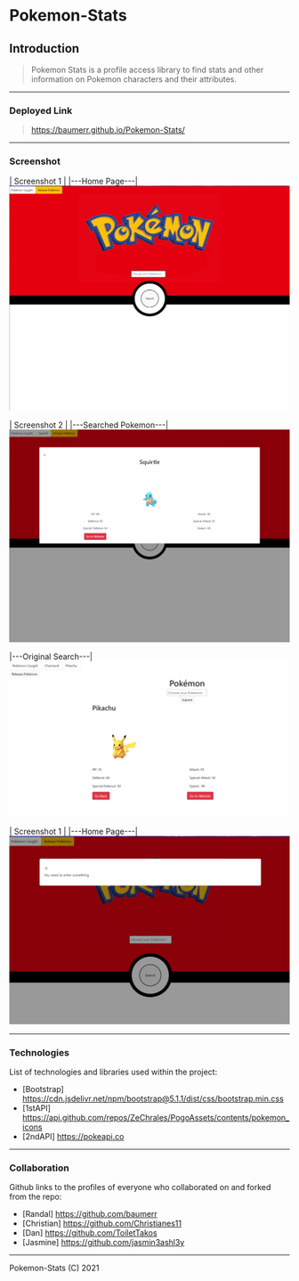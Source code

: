 # Pokemon-Stats

## Introduction
>
>Pokemon Stats is a profile access library to find stats and other information on Pokemon characters and their attributes. 
-----
### Deployed Link
>
>https://baumerr.github.io/Pokemon-Stats/
--------------------
### Screenshot
>
| Screenshot 1 |
|---Home Page---|
![code snap shot 2](./style/images/pokemon-stats-home.png)

| Screenshot 2 |
|---Searched Pokemon---|
![code snap shot 2](./style/images/searched-pokemon.png)

|---Original Search---|
![code snap shot 2](/style/images/Pokemon_screenshot.PNG)

| Screenshot 1 |
|---Home Page---|
![code snap shot 2](./style/images/error-popup.png)

-----
### Technologies
>
List of technologies and libraries used within the project:
- [Bootstrap] https://cdn.jsdelivr.net/npm/bootstrap@5.1.1/dist/css/bootstrap.min.css
- [1stAPI] https://api.github.com/repos/ZeChrales/PogoAssets/contents/pokemon_icons
- [2ndAPI] https://pokeapi.co
-----
### Collaboration
>
Github links to the profiles of everyone who collaborated on and forked from the repo:
- [Randal] https://github.com/baumerr
- [Christian] https://github.com/Christianes11
- [Dan] https://github.com/ToiletTakos
- [Jasmine] https://github.com/jasmin3ashl3y

***
Pokemon-Stats (C) 2021
